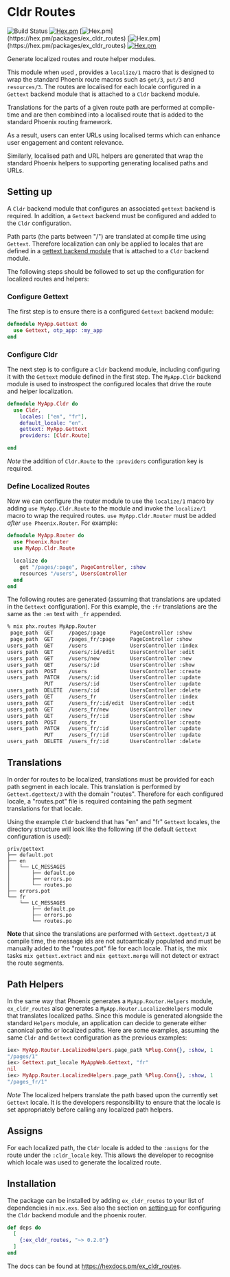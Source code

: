 # Cldr Routes
![Build Status](http://sweatbox.noexpectations.com.au:8080/buildStatus/icon?job=cldr_routes)
[![Hex.pm](https://img.shields.io/hexpm/v/ex_cldr_routes.svg)](https://hex.pm/packages/ex_cldr_routes)
[![Hex.pm](https://img.shields.io/hexpm/dw/ex_cldr_routes.svg?)](https://hex.pm/packages/ex_cldr_routes)
[![Hex.pm](https://img.shields.io/hexpm/dt/ex_cldr_routes.svg?)](https://hex.pm/packages/ex_cldr_routes)
[![Hex.pm](https://img.shields.io/hexpm/l/ex_cldr_routes.svg)](https://hex.pm/packages/ex_cldr_routes)

Generate localized routes and route helper modules.

This module when `use`d , provides a `localize/1` macro that is designed to wrap the standard Phoenix route macros such as `get/3`, `put/3` and `resources/3`. The routes are localised for each locale configured in a `Gettext` backend module that is attached to a `Cldr` backend module.

Translations for the parts of a given route path are performed at compile-time and are then combined into a localised route that is added to the standard Phoenix routing framework.

As a result, users can enter URLs using localised terms which can enhance user engagement and content relevance.

Similarly, localised path and URL helpers are generated that wrap the standard Phoenix helpers to supporting generating localised paths and URLs.

## Setting up

A `Cldr` backend module that configures an associated `gettext` backend is required. In addition, a `Gettext` backend must be configured and added to the `Cldr` configuration.

Path parts (the parts between "/") are translated at compile time using `Gettext`. Therefore localization can only be applied to locales that are defined in a [gettext backend module](https://hexdocs.pm/gettext/Gettext.html#module-using-gettext) that is attached to a `Cldr` backend module. 

The following steps should be followed to set up the configuration for localized routes and helpers:

### Configure Gettext

The first step is to ensure there is a configured `Gettext` backend module:

```elixir
defmodule MyApp.Gettext do
  use Gettext, otp_app: :my_app
end
```

### Configure Cldr

The next step is to configure a `Cldr` backend module, including configuring it with the `Gettext` module defined in the first step. The `MyApp.Cldr` backend module is used to instrospect the configured locales that drive the route and helper localization.

```elixir
defmodule MyApp.Cldr do
  use Cldr,
    locales: ["en", "fr"],
    default_locale: "en".
    gettext: MyApp.Gettext
    providers: [Cldr.Route]

end
```

*Note* the addition of `Cldr.Route` to the `:providers` configuration key is required.

### Define Localized Routes

Now we can configure the router module to use the `localize/1` macro by adding `use MyApp.Cldr.Route` to the module and invoke the `localize/1` macro to wrap the required routes. `use MyApp.Cldr.Router` must be added *after* `use Phoenix.Router`. For example:

```elixir
defmodule MyApp.Router do
  use Phoenix.Router
  use MyApp.Cldr.Route

  localize do
    get "/pages/:page", PageController, :show
    resources "/users", UsersController
  end
end
```

The following routes are generated (assuming that translations are updated in the `Gettext` configuration). For this example, the `:fr` translations are the same as the `:en` text with `_fr` appended. 

```bash 
% mix phx.routes MyApp.Router
 page_path  GET     /pages/:page        PageController :show
 page_path  GET     /pages_fr/:page     PageController :show
users_path  GET     /users              UsersController :index
users_path  GET     /users/:id/edit     UsersController :edit
users_path  GET     /users/new          UsersController :new
users_path  GET     /users/:id          UsersController :show
users_path  POST    /users              UsersController :create
users_path  PATCH   /users/:id          UsersController :update
            PUT     /users/:id          UsersController :update
users_path  DELETE  /users/:id          UsersController :delete
users_path  GET     /users_fr           UsersController :index
users_path  GET     /users_fr/:id/edit  UsersController :edit
users_path  GET     /users_fr/new       UsersController :new
users_path  GET     /users_fr/:id       UsersController :show
users_path  POST    /users_fr           UsersController :create
users_path  PATCH   /users_fr/:id       UsersController :update
            PUT     /users_fr/:id       UsersController :update
users_path  DELETE  /users_fr/:id       UsersController :delete
```

## Translations

In order for routes to be localized, translations must be provided for each path segment in each locale. This translation is performed by `Gettext.dgettext/3` with the domain "routes". Therefore for each configured locale, a "routes.pot" file is required containing the path segment translations for that locale.

Using the example `Cldr` backend that has "en" and "fr" `Gettext` locales, the directory structure will look like the following (if the default `Gettext` configuration is used):

    priv/gettext
    ├── default.pot
    ├── en
    │   └── LC_MESSAGES
    │       ├── default.po
    │       ├── errors.po
    │       └── routes.po
    ├── errors.pot
    └── fr
        └── LC_MESSAGES
            ├── default.po
            ├── errors.po
            └── routes.po

**Note** that since the translations are performed with `Gettext.dgettext/3` at compile time, the message ids are not autoamtically populated and must be manually added to the "routes.pot" file for each locale. That is, the mix tasks `mix gettext.extract` and `mix gettext.merge` will not detect or extract the route segments.

## Path Helpers

In the same way that Phoenix generates a `MyApp.Router.Helpers` module, `ex_cldr_routes` also generates a `MyApp.Router.LocalizedHelpers` module that translates localized paths. Since this module is generated alongside the standard `Helpers` module, an application can decide to generate either canonical paths or localized paths.  Here are some examples, assuming the same `Cldr` and `Gettext` configuration as the previous examples:

```elixir
iex> MyApp.Router.LocalizedHelpers.page_path %Plug.Conn{}, :show, 1
"/pages/1"
iex> Gettext.put_locale MyAppWeb.Gettext, "fr"         
nil
iex> MyApp.Router.LocalizedHelpers.page_path %Plug.Conn{}, :show, 1
"/pages_fr/1"

```

*Note* The localized helpers translate the path based upon the currently set `Gettext` locale. It is the developers responsibility to ensure that the locale is set appropriately before calling any localized path helpers.

## Assigns

For each localized path, the `Cldr` locale is added to the `:assigns` for the route under the `:cldr_locale` key. This allows the developer to recognise which locale was used to generate the localized route.

## Installation

The package can be installed by adding `ex_cldr_routes` to your list of dependencies in `mix.exs`. See also the section on [setting up](#setting-up) for configuring the `Cldr` backend module and the phoenix router.

```elixir
def deps do
  [
    {:ex_cldr_routes, "~> 0.2.0"}
  ]
end
```

The docs can be found at <https://hexdocs.pm/ex_cldr_routes>.

